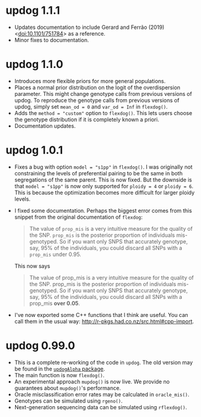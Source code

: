 # updog 1.1.1

- Updates documentation to include Gerard and Ferrão (2019) 
  \<[doi:10.1101/751784](https://doi.org/10.1101/751784)\>
  as a reference.
- Minor fixes to documentation.

# updog 1.1.0

- Introduces more flexible priors for more general populations.
- Places a normal prior distribution on the logit of the
  overdispersion parameter. This might change genotype calls from
  previous versions of updog. To reproduce the genotype calls from
  previous versions of updog, simply set `mean_od = 0` and `var_od =
  Inf` in `flexdog()`.
- Adds the `method = "custom"` option to `flexdog()`. This lets users
  choose the genotype distribution if it is completely known a priori.
- Documentation updates.

# updog 1.0.1

- Fixes a bug with option `model = "s1pp"` in `flexdog()`. I was
  originally not constraining the levels of preferential pairing to be
  the same in both segregations of the same parent. This is now
  fixed. But the downside is that `model = "s1pp"` is now only
  supported for `ploidy = 4` or `ploidy = 6`. This is because the
  optimization becomes more difficult for larger ploidy levels.
- I fixed some documentation. Perhaps the biggest error comes from
  this snippet from the original documentation of `flexdog`:

    > The value of `prop_mis` is a very intuitive measure for the
    > quality of the SNP. `prop_mis` is the posterior proportion of
    > individuals mis-genotyped. So if you want only SNPS that
    > accurately genotype, say, 95% of the individuals, you could
    > discard all SNPs with a `prop_mis` under 0.95.

    This now says

    > The value of prop_mis is a very intuitive measure for the
    > quality of the SNP. prop_mis is the posterior proportion of
    > individuals mis-genotyped. So if you want only SNPS that
    > accurately genotype, say, 95% of the individuals, you could
    > discard all SNPs with a prop_mis **over 0.05**.
- I've now exported some C++ functions that I think are useful. You
  can call them in the usual way:
  <http://r-pkgs.had.co.nz/src.html#cpp-import>.


# updog 0.99.0

- This is a complete re-working of the code in `updog`. The old
  version may be found in the [`updogAlpha`
  package](https://github.com/dcgerard/updogAlpha).
- The main function is now `flexdog()`.
- An experimental approach `mupdog()` is now live. We provide no
  guarantees about `mupdog()`'s performance.
- Oracle misclassification error rates may be calculated in
  `oracle_mis()`.
- Genotypes can be simulated using `rgeno()`.
- Next-generation sequencing data can be simulated using `rflexdog()`.
